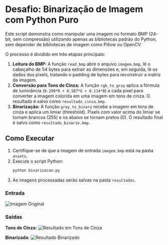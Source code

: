 # Desafio: Binarização de Imagem com Python Puro

Este script demonstra como manipular uma imagem no formato BMP (24-bit, sem compressão) utilizando apenas as bibliotecas padrão do Python, sem depender de bibliotecas de imagem como Pillow ou OpenCV.

O processo é dividido em três etapas principais:
1.  **Leitura do BMP:** A função `read_bmp` abre o arquivo `imagem.bmp`, lê o cabeçalho de 54 bytes para extrair as dimensões e, em seguida, lê os dados dos pixels, tratando o padding de bytes para reconstruir a matriz da imagem.
2.  **Conversão para Tons de Cinza:** A função `rgb_to_gray` aplica a fórmula de luminância (`0.299*R + 0.587*G + 0.114*B`) a cada pixel para converter a imagem colorida em uma imagem em tons de cinza. O resultado é salvo como `resultado_cinza.bmp`.
3.  **Binarização:** A função `gray_to_binary` recebe a imagem em tons de cinza e aplica um limiar (threshold). Pixels com valor acima do limiar se tornam brancos (255) e os abaixo se tornam pretos (0). O resultado final é salvo como `resultado_binario.bmp`.

## Como Executar

1.  Certifique-se de que a imagem de entrada `imagem.bmp` está na pasta `assets`.
2.  Execute o script Python:
    ```bash
    python binarizacao.py
    ```
3.  As imagens processadas serão salvas na pasta `resultados`.

### Entrada
![Imagem Original](./assets/imagem.bmp)

### Saídas
**Tons de Cinza:**
![Resultado em Tons de Cinza](./resultados/resultado_cinza.bmp)

**Binarizada:**
![Resultado Binarizado](./resultados/resultado_binario.bmp)